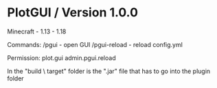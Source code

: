 # PlotGUI / Version 1.0.0
  Minecraft - 1.13 - 1.18

Commands: 
  /pgui - open GUI
  /pgui-reload - reload config.yml
  
Permission:
  plot.gui
  admin.pgui.reload

In the "build \ target" folder is the ".jar" file that has to go into the plugin folder
